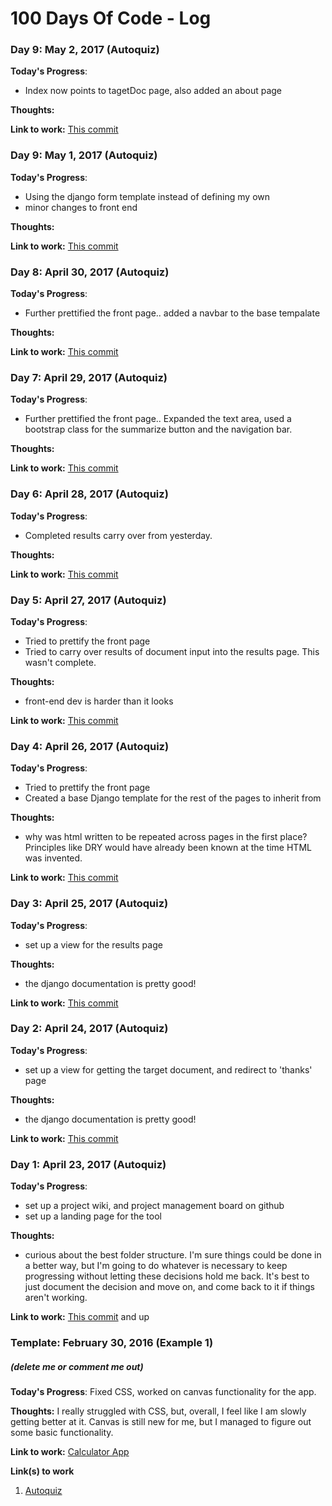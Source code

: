 # 100 Days Of Code - Log

### Day 9: May 2, 2017 (Autoquiz)

**Today's Progress**: 
* Index now points to tagetDoc page, also added an about page

**Thoughts:** 


**Link to work:** [This commit](https://github.com/jateeq/Autoquiz/commit/25f458d32da4ad5c9604d7cf9db4f5fc1396736f)

### Day 9: May 1, 2017 (Autoquiz)

**Today's Progress**: 
* Using the django form template instead of defining my own
* minor changes to front end

**Thoughts:** 


**Link to work:** [This commit](https://github.com/jateeq/Autoquiz/commit/330dc794d8fd78687ba0afbfb8f4e42b39a06bb2)


### Day 8: April 30, 2017 (Autoquiz)

**Today's Progress**: 
* Further prettified the front page.. added a navbar to the base tempalate

**Thoughts:** 


**Link to work:** [This commit](https://github.com/jateeq/Autoquiz/commit/9fd69ec53d5567ccbe0393c6065201d2f2e93fd3)

### Day 7: April 29, 2017 (Autoquiz)

**Today's Progress**: 
* Further prettified the front page.. Expanded the text area, used a bootstrap class for the summarize button and the navigation bar.

**Thoughts:** 


**Link to work:** [This commit](https://github.com/jateeq/Autoquiz/commit/836a228ec88de349a02a0c7463c295a3a5a951ad)

### Day 6: April 28, 2017 (Autoquiz)

**Today's Progress**: 
* Completed results carry over from yesterday.

**Thoughts:** 


**Link to work:** [This commit](https://github.com/jateeq/Autoquiz/commit/f7c6f45843d85141ca43de8b000486a7a405ddf1)

### Day 5: April 27, 2017 (Autoquiz)

**Today's Progress**: 
* Tried to prettify the front page
* Tried to carry over results of document input into the results page. This wasn't complete.

**Thoughts:** 
* front-end dev is harder than it looks

**Link to work:** [This commit](https://github.com/jateeq/Autoquiz/commit/d5b1bb44868bff8feb121eea8b05b1a5247ac905)


### Day 4: April 26, 2017 (Autoquiz)

**Today's Progress**: 
* Tried to prettify the front page
* Created a base Django template for the rest of the pages to inherit from

**Thoughts:** 
* why was html written to be repeated across pages in the first place? Principles like DRY would have already been known at the time HTML was invented. 

**Link to work:** [This commit](https://github.com/jateeq/Autoquiz/commit/d1b65853e429ddf0e6b6c6064a0b9ff560b25f3d)

### Day 3: April 25, 2017 (Autoquiz)

**Today's Progress**: 
* set up a view for the results page

**Thoughts:** 
* the django documentation is pretty good!

**Link to work:** [This commit](https://github.com/jateeq/Autoquiz/commit/4edbcc85def7c06fe6a16cd5d7b363784579b14d)

### Day 2: April 24, 2017 (Autoquiz)

**Today's Progress**: 
* set up a view for getting the target document, and redirect to 'thanks' page

**Thoughts:** 
* the django documentation is pretty good!

**Link to work:** [This commit](https://github.com/jateeq/autoquiz/commit/435194063b7036be3608307a9e3769c33284ee3a)

### Day 1: April 23, 2017 (Autoquiz)

**Today's Progress**: 
* set up a project wiki, and project management board on github
* set up a landing page for the tool

**Thoughts:** 
* curious about the best folder structure. I'm sure things could be done in a better way, but I'm going to do whatever is necessary to keep progressing without letting these decisions hold me back. It's best to just document the decision and move on, and come back to it if things aren't working.

**Link to work:** [This commit](https://github.com/jateeq/autoquiz/commit/78d9d47c861d4cbe1bad819e395eedd947e238c2) and up

### Template: February 30, 2016 (Example 1)
##### (delete me or comment me out)

**Today's Progress**: Fixed CSS, worked on canvas functionality for the app.

**Thoughts:** I really struggled with CSS, but, overall, I feel like I am slowly getting better at it. Canvas is still new for me, but I managed to figure out some basic functionality.

**Link to work:** [Calculator App](http://www.example.com)

**Link(s) to work**
1. [Autoquiz](https://github.com/jateeq/autoquiz)
